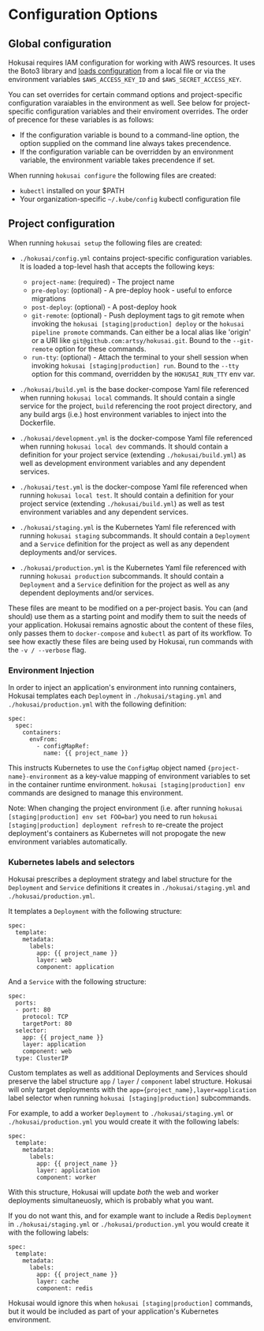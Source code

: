 # Configuration Options

## Global configuration

Hokusai requires IAM configuration for working with AWS resources. It uses the Boto3 library and [loads configuration](https://boto3.amazonaws.com/v1/documentation/api/latest/guide/configuration.html#configuring-credentials) from a local file or via the environment variables `$AWS_ACCESS_KEY_ID` and `$AWS_SECRET_ACCESS_KEY`.

You can set overrides for certain command options and project-specific configuration varaiables in the environment as well.  See below for project-specific configuration variables and their enviroment overrides.  The order of precence for these variables is as follows:

- If the configuration variable is bound to a command-line option, the option supplied on the command line always takes precendence.
- If the configuration variable can be overridden by an environment variable, the environment variable takes precendence if set.

When running `hokusai configure` the following files are created:

* `kubectl` installed on your $PATH
* Your organization-specific `~/.kube/config` kubectl configuration file

## Project configuration

When running `hokusai setup` the following files are created:

* `./hokusai/config.yml` contains project-specific configuration variables.  It is loaded a top-level hash that accepts the following keys:

    - `project-name`: <string> (required) - The project name
    - `pre-deploy`: <string> (optional) - A pre-deploy hook - useful to enforce migrations
    - `post-deploy`: <string> (optional) - A post-deploy hook
    - `git-remote`: <string> (optional) - Push deployment tags to git remote when invoking the `hokusai [staging|production] deploy` or the `hokusai pipeline promote` commands.  Can either be a local alias like 'origin' or a URI like `git@github.com:artsy/hokusai.git`.  Bound to the `--git-remote` option for these commands.
    - `run-tty`: <boolean> (optional) - Attach the terminal to your shell session when invoking `hokusai [staging|production] run`.  Bound to the `--tty` option for this command, overridden by the `HOKUSAI_RUN_TTY` env var.

* `./hokusai/build.yml` is the base docker-compose Yaml file referenced when running `hokusai local` commands. It should contain a single service for the project, `build` referencing the root project directory, and any build args (i.e.) host environment variables to inject into the Dockerfile.

* `./hokusai/development.yml` is the docker-compose Yaml file referenced when running `hokusai local dev` commands. It should contain a definition for your project service (extending `./hokusai/build.yml`) as well as development environment variables and any dependent services.

* `./hokusai/test.yml` is the docker-compose Yaml file referenced when running `hokusai local test`. It should contain a definition for your project service (extending `./hokusai/build.yml`) as well as test environment variables and any dependent services.

* `./hokusai/staging.yml` is the Kubernetes Yaml file referenced with running `hokusai staging` subcommands. It should contain a `Deployment` and a `Service` definition for the project as well as any dependent deployments and/or services.

* `./hokusai/production.yml` is the Kubernetes Yaml file referenced with running `hokusai production` subcommands. It should contain a `Deployment` and a `Service` definition for the project as well as any dependent deployments and/or services.

These files are meant to be modified on a per-project basis.  You can (and should) use them as a starting point and modify them to suit the needs of your application.  Hokusai remains agnostic about the content of these files, only passes them to `docker-compose` and `kubectl` as part of its workflow.  To see how exactly these files are being used by Hokusai, run commands with the `-v / --verbose` flag.

### Environment Injection

In order to inject an application's environment into running containers, Hokusai templates each `Deployment` in `./hokusai/staging.yml` and `./hokusai/production.yml` with the following definition:

```
spec:
  spec:
    containers:
      envFrom:
        - configMapRef:
          name: {{ project_name }}
```

This instructs Kubernetes to use the `ConfigMap` object named `{project-name}-environment` as a key-value mapping of environment variables to set in the container runtime environment.  `hokusai [staging|production] env` commands are designed to manage this environment.

Note: When changing the project environment (i.e. after running `hokusai [staging|production] env set FOO=bar`) you need to run `hokusai [staging|production] deployment refresh` to re-create the project deployment's containers as Kubernetes will not propogate the new environment variables automatically.

### Kubernetes labels and selectors

Hokusai prescribes a deployment strategy and label structure for the `Deployment` and `Service` definitions it creates in `./hokusai/staging.yml` and `./hokusai/production.yml`.

It templates a `Deployment` with the following structure:

```
spec:
  template:
    metadata:
      labels:
        app: {{ project_name }}
        layer: web
        component: application
```

And a `Service` with the following structure:

```
spec:
  ports:
  - port: 80
    protocol: TCP
    targetPort: 80
  selector:
    app: {{ project_name }}
    layer: application
    component: web
  type: ClusterIP
```

Custom templates as well as additional Deployments and Services should preserve the label structure `app` / `layer` / `component` label structure.  Hokusai will only target deployments with the `app={project_name},layer=application` label selector when running `hokusai [staging|production]` subcommands.

For example, to add a worker `Deployment` to `./hokusai/staging.yml` or `./hokusai/production.yml` you would create it with the following labels:

```
spec:
  template:
    metadata:
      labels:
        app: {{ project_name }}
        layer: application
        component: worker
```

With this structure, Hokusai will update *both* the web and worker deployments simultaneuosly, which is probably what you want.

If you do not want this, and for example want to include a Redis `Deployment` in `./hokusai/staging.yml` or `./hokusai/production.yml` you would create it with the following labels:

```
spec:
  template:
    metadata:
      labels:
        app: {{ project_name }}
        layer: cache
        component: redis
```

Hokusai would ignore this when `hokusai [staging|production]` commands, but it would be included as part of your application's Kubernetes environment.
